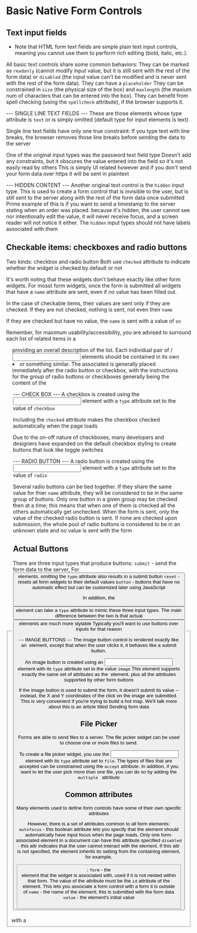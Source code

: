 # Basic Native Form Controls #
 
## Text input fields ##
* Note that HTML form text fields are simple plain text input controls, meaning you cannot use them to perform rich editing (bold, italic, etc.).

All basic text controls share some common behaviors:
  They can be marked as `readonly` (cannot modify input value, but it is still sent with the rest of the form data) or `disabled` (the input value can't be modified and is never sent with the rest of the form data).
  They can have a `placeholder`
  They can be constrained in `size` (the physical size of the box) and `maxlength` (the maxium num of characters that can be entered into the box).
  They can benefit from spell checking (using the `spellcheck` attribute), if the browser supports it.

--- SINGLE LINE TEXT FIELDS ---
These are those <inpute> elements whose type attribute is `text` or is simply omitted (default type for input elements is text)

Single line text fields have only one true constraint:
  If you type text with line breaks, the browser removes those line breaks before sending the data to the server
  
One of the original input types was the password text field type
  Doesn't add any constraints, but it obscures the value entered into the field so it's not easily read by others
  This is simply UI related however and if you don't send your form data over https it will be sent in plaintext

--- HIDDEN CONTENT ---
Another original text control is the `hidden` input type.
  This is used to create a form control that is invisible to the user, but is still sent to the server along with the rest of the form data once submitted
  Prime example of this is if you want to send a timestamp to the server stating when an order was placed. because it's hidden, the user cannot see nor intentionally edit the value, it will never receive focus, and a screen reader will not notice it either. 
  The `hidden` input types should not have labels associated with them

## Checkable items: checkboxes and radio buttons ##
Two kinds:
  checkbox and radio button
  Both use `checked` attribute to indicate whether the widget is checked by default or not

It's worth noting that these widgets don't behave exactly like other form widgets. For mosst form widgets, once the form is submitted all widgets that have a `name` attribute are sent, even if no value has been filled out. 

In the case of checkable items, their values are sent only if they are checked. If they are not checked, nothing is sent, not even their `name`

If they are checked but have no value, the `name` is sent with a value of `on`

Remember, for maximum usability/accessibility, you are advised to surround each list of related items in a <fieldset> with a <legend> providing an overall description of the list.
  Each individual pair of <label>/<input> elements should be contained in its own <li> or something similar.
  The associated <label> is generally placed immediately after the radio button or checkbox, with the instructions for the group of radio buttons or checkboxes generally being the content of the <legend>

--- CHECK BOX ---
A checkbox is created using the <input> element with a `type` attribute set to the value of `checkbox`

Including the `checked` attribute makes the checkbox checked automatically when the page loads

Due to the on-off nature of checkboxes, many developers and designers have expanded on the default checkbox styling to create buttons that look like toggle switches

--- RADIO BUTTON ---
A radio button is created using the <input> element with a `type` attribute set to the value of `radio`

Several radio buttons can be tied together. If they share the same value for thier `name` attribute, they will be considered to be in the same group of buttons.
  Only one button in a given group may be checked then at a time; this means that when one of them is checked all the others automatically get unchecked.
  When the form is sent, only the value of the checked radio button is sent.
  If none are checked upon submission, the whole pool of radio buttons is considered to be in an unknown state and no value is sent with the form

## Actual Buttons ##
There are three input types that produce buttons:
  `submit` - send the form data to the server, For <button> elements, omitting the `type` attribute also results in a submit button
  `reset` - resets all form widgets to their default values
  `button` - buttons that have no automatic effect but can be customized later using JavaScript

In addition, the <button> element can take a `type` attribute to mimic these three input types.
  The main difference between the two is that actual <button> elements are much more stylable
  Typically you'll want to use buttons over inputs for that reason

--- IMAGE BUTTONS ---
The image button control is rendered exactly like an <img> element, except that when the user clicks it, it behaves like a submit button.

An image button is created using an <input> element with its `type` attribute set to the value `image`
  This element supports exactly the same set of attributes as the <img> element, plus all the attributes supported by other form buttons

If the image button is used to submit the form, it doesn't submit its value -- instead, the X and Y coordinates of the click on the image are submitted.
  This is very convenient if you're trying to build a hot map. We'll talk more about this is an article titled Sending form data

## File Picker ##
Forms are able to send files to a server. The file picker widget can be used to choose one or more files to send.

To create a file picker widget, you use the <input> element with its `type` attribute set to `file`.
  The types of files that are accepted can be constrained using the `accept` attribute.
  In addition, if you want to let the user pick more than one file, you can do so by adding the `multiple ` attribute

## Common attributes ##
Many elements used to define form controls have some of their own specific attributes

However, there is a set of attributes common to all form elements:
  `autofocus` - this boolean attribute lets you specify that the element should automatically have input focus when the page loads. Only one form-associated element in a document can have this attribute specified
  `disabled` - this attr indicates that the user cannot interact with the element. If this attr is not specified, the element inherits its setting from the containing element, for example, <fieldset>;
  `form` - the <form> element that the widget is associated with, used if it is not nested within that form. The value of the attribute must be the `id` attribute of the <form> element. This lets you associate a form control with a form it is outside of
  `name` - the name of the element; this is submitted with the form data
  `value` - the element's initial value